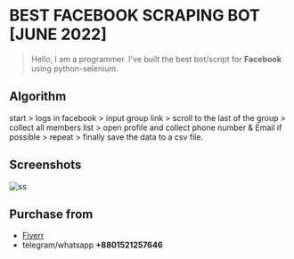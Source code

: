 # BEST FACEBOOK SCRAPING BOT [JUNE 2022]
> Hello, I am a programmer. I've built the best bot/script for **Facebook** using python-selenium.

## Algorithm
start > logs in facebook > input group link > scroll to the last of the group > collect all members list > open profile and collect phone number & Email if possible > repeat >  finally save the data to a csv file.

## Screenshots
![ss](https://user-images.githubusercontent.com/63232173/173140081-96365a5f-7688-4b4a-b37c-025f2f4f6eeb.png)

## Purchase from
- [Fiverr](https://www.fiverr.com/salah_3652/create-browser-scraper-and-automation-python-bot-in-selenium)
- telegram/whatsapp **+8801521257646**
